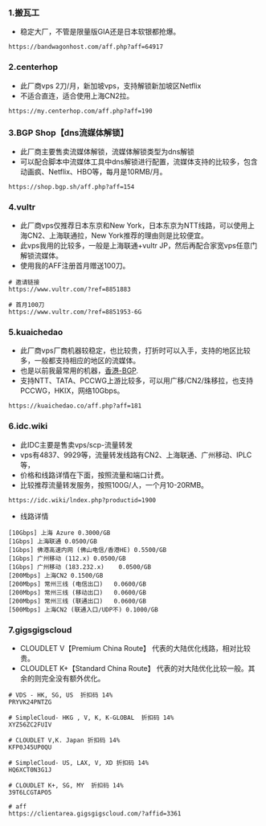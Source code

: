 ### 1.搬瓦工
- 稳定大厂，不管是限量版GIA还是日本软银都抢爆。
```
https://bandwagonhost.com/aff.php?aff=64917
```



### 2.centerhop
- 此厂商vps 2刀/月，新加坡vps，支持解锁新加坡区Netflix
- 不适合直连，适合使用上海CN2拉。

```
https://my.centerhop.com/aff.php?aff=190
```



### 3.BGP Shop【dns流媒体解锁】
- 此厂商主要售卖流媒体解锁，流媒体解锁类型为dns解锁
- 可以配合脚本中流媒体工具中dns解锁进行配置，流媒体支持的比较多，包含动画疯、Netflix、HBO等，每月是10RMB/月。

```
https://shop.bgp.sh/aff.php?aff=154
```



### 4.vultr
- 此厂商vps仅推荐日本东京和New York，日本东京为NTT线路，可以使用上海CN2、上海联通拉，New York推荐的理由则是比较便宜。
- 此vps我用的比较多，一般是上海联通+vultr JP，然后再配合家宽vps任意门解锁流媒体。
- 使用我的AFF注册首月赠送100刀。

```
# 邀请链接
https://www.vultr.com/?ref=8851883

# 首月100刀
https://www.vultr.com/?ref=8851953-6G
```

### 5.kuaichedao
- 此厂商vps厂商机器较稳定，也比较贵，打折时可以入手，支持的地区比较多，一般都支持相应的地区的流媒体。
- 也是以前我最常用的机器，[香港-BGP](https://kuaichedao.co/store/hong-kong-data-center?aff=181).
- 支持NTT、TATA、PCCWG上游比较多，可以用广移/CN2/珠移拉，也支持PCCWG，HKIX，网络10Gbps。

```
https://kuaichedao.co/aff.php?aff=181
```

### 6.idc.wiki
- 此IDC主要是售卖vps/scp-流量转发
- vps有4837、9929等，流量转发线路有CN2、上海联通、广州移动、IPLC等，
- 价格和线路详情在下面，按照流量和端口计费。
- 比较推荐流量转发服务，按照100G/人，一个月10-20RMB。

```
https://idc.wiki/lndex.php?productid=1900
```

- 线路详情
```
[10Gbps] 上海 Azure 0.3000/GB
[1Gbps] 上海联通 0.0500/GB
[1Gbps] 佛港高速内网 (佛山电信/香港HE) 0.5500/GB
[1Gbps] 广州移动 (112.x) 0.0500/GB
[1Gbps] 广州移动 (183.232.x)	0.0500/GB
[200Mbps] 上海CN2 0.1500/GB
[200Mbps] 常州三线 (电信出口)	0.0600/GB
[200Mbps] 常州三线 (移动出口)	0.0600/GB
[200Mbps] 常州三线 (联通出口)	0.0600/GB
[500Mbps] 上海CN2 (联通入口/UDP不) 0.1000/GB
```

### 7.gigsgigscloud
- CLOUDLET V【Premium China Route】 代表的大陆优化线路，相对比较贵。
- CLOUDLET K+【Standard China Route】 代表的对大陆优化比较一般。其余的则完全没有额外优化。

```
# VDS - HK, SG, US  折扣码 14% 
PRYVK24PNTZG

# SimpleCloud- HKG , V, K, K-GLOBAL  折扣码 14% 
XYZ56ZC2FUIV

# CLOUDLET V,K. Japan 折扣码 14% 
KFP0J45UP0QU

# SimpleCloud- US, LAX, V, XD 折扣码 14% 
HQ6XCT0N3G1J

# CLOUDLET K+, SG, MY  折扣码 14% 
39T6LCGTAPO5

# aff 
https://clientarea.gigsgigscloud.com/?affid=3361
```


